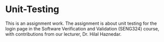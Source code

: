 # Unit-Testing
This is an assignment work. The assignment is about unit testing for the login page in the Software Verification and Validation (SENG324) course, with contributions from our lecturer, Dr. Hilal Haznedar.
